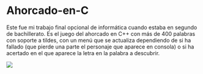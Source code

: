 # Ahorcado-en-C

Este fue mi trabajo final opcional de informática cuando estaba en segundo de bachillerato. Es el juego del ahorcado en C++ con más de 400 palabras con soporte a tildes, con un menú que se actualiza dependiendo de si ha fallado (que pierde una parte el personaje que aparece en consola) o si ha acertado en el que aparece la letra en la palabra a descubrir.

<img src="https://i.gyazo.com/79578d50cb298a399b3f4fe74498afc6.gif">
